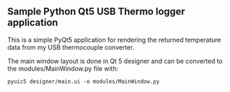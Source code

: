 ## Sample Python Qt5 USB Thermo logger application

This is a simple PyQt5 application for rendering the returned temperature data from my USB thermocouple converter.

The main window layout is done in Qt 5 designer and can be converted to the modules/MainWindow.py file with:

    pyuic5 designer/main.ui -o modules/MainWindow.py

